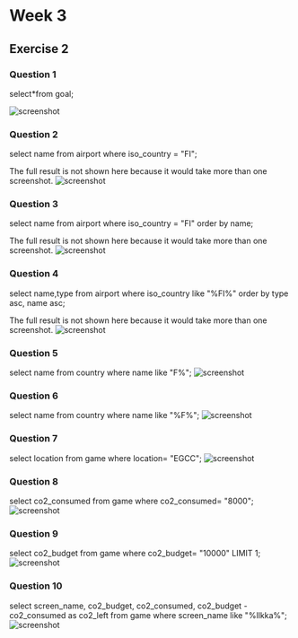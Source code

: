 # Week 3
## Exercise 2
### Question 1
select*from goal;

![screenshot](ex2_q1.png)
### Question 2
select name from airport where iso_country = "FI";

The full result is not shown here because it would take more than one screenshot.
![screenshot](ex2_q2.png)
### Question 3
select name from airport where iso_country = "FI" order by name;

The full result is not shown here because it would take more than one screenshot.
![screenshot](ex2_q3.png)
### Question 4
select name,type from airport where iso_country 
like "%FI%" order by type asc, name asc;

The full result is not shown here because it would take more than one screenshot.
![screenshot](ex2_q4.png)
### Question 5
select name from country where name like "F%";
![screenshot](ex2_q5.png)
### Question 6
select name from country where name like "%F%";
![screenshot](ex2_q6.png)
### Question 7
select location from game where location= "EGCC";
![screenshot](ex2_q7.png)
### Question 8
select co2_consumed from game where co2_consumed= "8000";
![screenshot](ex2_q8.png)
### Question 9
select co2_budget from game where co2_budget= "10000" LIMIT 1;
![screenshot](ex2_q9.png)
### Question 10
select screen_name, co2_budget, co2_consumed, co2_budget - co2_consumed 
as co2_left from game where screen_name like "%Ilkka%";
![screenshot](ex2_q10.png)